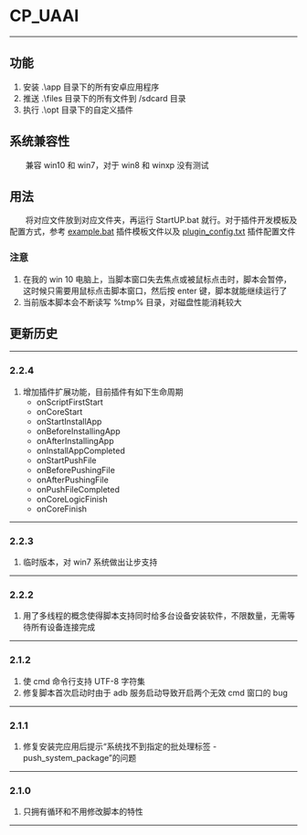# **CP_UAAI**

---

## 功能

1. 安装 .\app 目录下的所有安卓应用程序
2. 推送 .\files 目录下的所有文件到 /sdcard 目录
3. 执行 .\opt 目录下的自定义插件

## 系统兼容性

&emsp;&emsp;兼容 win10 和 win7，对于 win8 和 winxp 没有测试

## 用法

&emsp;&emsp;将对应文件放到对应文件夹，再运行 StartUP.bat 就行。对于插件开发模板及配置方式，参考 [example.bat] 插件模板文件以及 [plugin_config.txt] 插件配置文件

### 注意

1. 在我的 win 10 电脑上，当脚本窗口失去焦点或被鼠标点击时，脚本会暂停，这时候只需要用鼠标点击脚本窗口，然后按 enter 键，脚本就能继续运行了
2. 当前版本脚本会不断读写 %tmp% 目录，对磁盘性能消耗较大

## 更新历史

---

### 2.2.4

1. 增加插件扩展功能，目前插件有如下生命周期
    + onScriptFirstStart
    + onCoreStart
    + onStartInstallApp
    + onBeforeInstallingApp
    + onAfterInstallingApp
    + onInstallAppCompleted
    + onStartPushFile
    + onBeforePushingFile
    + onAfterPushingFile
    + onPushFileCompleted
    + onCoreLogicFinish
    + onCoreFinish

---

### 2.2.3

1. 临时版本，对 win7 系统做出让步支持

---

### 2.2.2

1. 用了多线程的概念使得脚本支持同时给多台设备安装软件，不限数量，无需等待所有设备连接完成

---

### 2.1.2

1. 使 cmd 命令行支持 UTF-8 字符集
2. 修复脚本首次启动时由于 adb 服务启动导致开启两个无效 cmd 窗口的 bug

---

### 2.1.1

1. 修复安装完应用后提示“系统找不到指定的批处理标签 - push_system_package”的问题

---

### 2.1.0

1. 只拥有循环和不用修改脚本的特性

---

[example.bat]: .\opt\example.bat
[plugin_config.txt]: .\opt\plugin_config.txt
